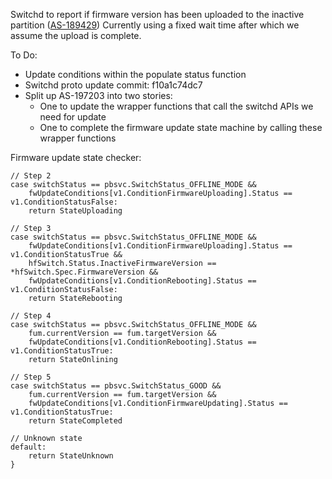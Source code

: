 Switchd to report if firmware version has been uploaded to the inactive partition ([AS-189429](https://jira.storage.hpecorp.net/browse/AS-189429 "Provide FW version for the secondary partition in ListSwitches/\"show switch\""))
Currently using a fixed wait time after which we assume the upload is complete.

To Do:
- Update conditions within the populate status function
- Switchd proto update commit: f10a1c74dc7
- Split up AS-197203 into two stories:
	- One to update the wrapper functions that call the switchd APIs we need for update
	- One to complete the firmware update state machine by calling these wrapper functions

Firmware update state checker:
```
// Step 2
case switchStatus == pbsvc.SwitchStatus_OFFLINE_MODE &&
	fwUpdateConditions[v1.ConditionFirmwareUploading].Status == v1.ConditionStatusFalse:
	return StateUploading

// Step 3
case switchStatus == pbsvc.SwitchStatus_OFFLINE_MODE &&
	fwUpdateConditions[v1.ConditionFirmwareUploading].Status == v1.ConditionStatusTrue &&
	hfSwitch.Status.InactiveFirmwareVersion == *hfSwitch.Spec.FirmwareVersion &&
	fwUpdateConditions[v1.ConditionRebooting].Status == v1.ConditionStatusFalse:
	return StateRebooting

// Step 4
case switchStatus == pbsvc.SwitchStatus_OFFLINE_MODE &&
	fum.currentVersion == fum.targetVersion &&
	fwUpdateConditions[v1.ConditionRebooting].Status == v1.ConditionStatusTrue:
	return StateOnlining

// Step 5
case switchStatus == pbsvc.SwitchStatus_GOOD &&
	fum.currentVersion == fum.targetVersion &&
	fwUpdateConditions[v1.ConditionFirmwareUpdating].Status == v1.ConditionStatusTrue:
	return StateCompleted

// Unknown state
default:
	return StateUnknown
}
```